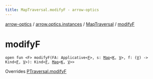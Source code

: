 ```yaml
---
title: MapTraversal.modifyF - arrow-optics
---
```


[arrow-optics](../../index.html) / [arrow.optics.instances](../index.html) / [MapTraversal](index.html) / [modifyF](./modify-f.html)

# modifyF

`open fun <F> modifyF(FA: Applicative<`[`F`](modify-f.html#F)`>, s: `[`Map`](https://kotlinlang.org/api/latest/jvm/stdlib/kotlin.collections/-map/index.html)`<`[`K`](index.html#K)`, `[`V`](index.html#V)`>, f: (`[`V`](index.html#V)`) -> Kind<`[`F`](modify-f.html#F)`, `[`V`](index.html#V)`>): Kind<`[`F`](modify-f.html#F)`, `[`Map`](https://kotlinlang.org/api/latest/jvm/stdlib/kotlin.collections/-map/index.html)`<`[`K`](index.html#K)`, `[`V`](index.html#V)`>>`

Overrides [PTraversal.modifyF](../../arrow.optics/-p-traversal/modify-f.html)

